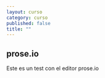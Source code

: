 ```yaml
---
layout: curso
category: curso
published: false
title: ""
---
```


## prose.io

Este es un test con el editor prose.io 